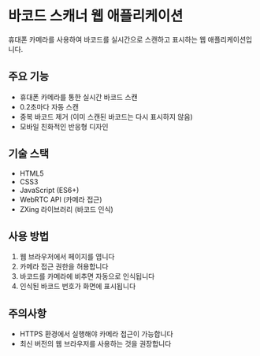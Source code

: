 # 바코드 스캐너 웹 애플리케이션

휴대폰 카메라를 사용하여 바코드를 실시간으로 스캔하고 표시하는 웹 애플리케이션입니다.

## 주요 기능

- 휴대폰 카메라를 통한 실시간 바코드 스캔
- 0.2초마다 자동 스캔
- 중복 바코드 제거 (이미 스캔된 바코드는 다시 표시하지 않음)
- 모바일 친화적인 반응형 디자인

## 기술 스택

- HTML5
- CSS3
- JavaScript (ES6+)
- WebRTC API (카메라 접근)
- ZXing 라이브러리 (바코드 인식)

## 사용 방법

1. 웹 브라우저에서 페이지를 엽니다
2. 카메라 접근 권한을 허용합니다
3. 바코드를 카메라에 비추면 자동으로 인식됩니다
4. 인식된 바코드 번호가 화면에 표시됩니다

## 주의사항

- HTTPS 환경에서 실행해야 카메라 접근이 가능합니다
- 최신 버전의 웹 브라우저를 사용하는 것을 권장합니다 